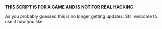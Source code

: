 **THIS SCRIPT IS FOR A GAME AND IS NOT FOR REAL HACKING**

As you probably guessed this is no longer getting updates.
Still welcome to use it how you like
